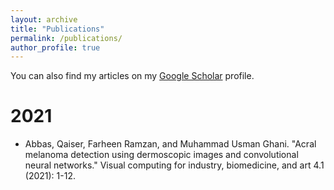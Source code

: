 ```yaml
---
layout: archive
title: "Publications"
permalink: /publications/
author_profile: true
---
```



You can also find my articles on my [Google Scholar](https://scholar.google.com/citations?user=oAWfLsoAAAAJ&hl=en&oi=sra) profile.

2021
======
* Abbas, Qaiser, Farheen Ramzan, and Muhammad Usman Ghani. "Acral melanoma detection using dermoscopic images and convolutional neural networks." Visual computing for industry, biomedicine, and art 4.1 (2021): 1-12.
